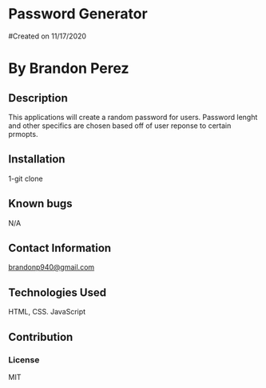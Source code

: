 # Password Generator
    
#Created on 11/17/2020

# By Brandon Perez

## Description 
This applications will create a random password for users. Password lenght and other specifics are chosen based off of user reponse to certain prmopts.
    
## Installation
1-git clone
    
## Known bugs
 N/A
    
## Contact Information
brandonp940@gmail.com
    
## Technologies Used 
HTML, CSS. JavaScript
    
## Contribution

    
### License
MIT


